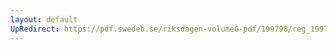 ```yaml
---
layout: default
UpRedirect: https://pdf.swedeb.se/riksdagen-volumeG-pdf/199798/reg_199798/reg_199798_0033.pdf
---
```

